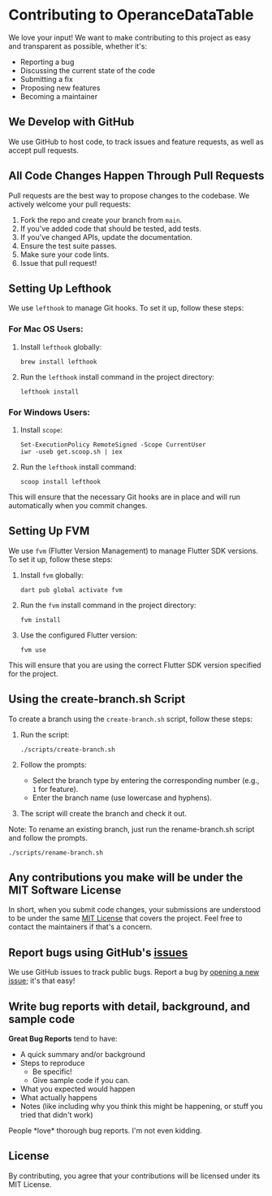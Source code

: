 # Contributing to OperanceDataTable

We love your input! We want to make contributing to this project as easy and transparent as
possible, whether it's:

- Reporting a bug
- Discussing the current state of the code
- Submitting a fix
- Proposing new features
- Becoming a maintainer

## We Develop with GitHub
We use GitHub to host code, to track issues and feature requests, as well as accept pull requests.

## All Code Changes Happen Through Pull Requests
Pull requests are the best way to propose changes to the codebase. We actively welcome your pull
requests:

1. Fork the repo and create your branch from `main`.
2. If you've added code that should be tested, add tests.
3. If you've changed APIs, update the documentation.
4. Ensure the test suite passes.
5. Make sure your code lints.
6. Issue that pull request!

## Setting Up Lefthook
We use `lefthook` to manage Git hooks. To set it up, follow these steps:

### For Mac OS Users:

1. Install `lefthook` globally:
    ```shell
    brew install lefthook
    ```

2. Run the `lefthook` install command in the project directory:
    ```shell
    lefthook install
    ```

### For Windows Users:

1. Install `scope`:
   ```shell
   Set-ExecutionPolicy RemoteSigned -Scope CurrentUser
   iwr -useb get.scoop.sh | iex
   ```

2. Run the `lefthook` install command:
   ```shell
   scoop install lefthook
   ```

This will ensure that the necessary Git hooks are in place and will run automatically when you
commit changes.

## Setting Up FVM
We use `fvm` (Flutter Version Management) to manage Flutter SDK versions. To set it up, follow these
steps:

1. Install `fvm` globally:
    ```shell
    dart pub global activate fvm
    ```

2. Run the `fvm` install command in the project directory:
    ```shell
    fvm install
    ```

3. Use the configured Flutter version:
    ```shell
    fvm use
    ```

This will ensure that you are using the correct Flutter SDK version specified for the project.

## Using the create-branch.sh Script
To create a branch using the `create-branch.sh` script, follow these steps:

1. Run the script:
    ```shell
    ./scripts/create-branch.sh
    ```

2. Follow the prompts:
    - Select the branch type by entering the corresponding number (e.g., `1` for feature).
    - Enter the branch name (use lowercase and hyphens).

3. The script will create the branch and check it out.

Note: To rename an existing branch, just run the rename-branch.sh script and follow the prompts.

```shell
./scripts/rename-branch.sh
```

## Any contributions you make will be under the MIT Software License
In short, when you submit code changes, your submissions are understood to be under the same
[MIT License](http://choosealicense.com/licenses/mit/) that covers the project. Feel free to contact
the maintainers if that's a concern.

## Report bugs using GitHub's [issues](https://github.com/zxcvbnmmohd/OperanceDataTable/issues)
We use GitHub issues to track public bugs. Report a bug by
[opening a new issue](https://github.com/zxcvbnmmohd/OperanceDataTable/issues/new); it's that easy!

## Write bug reports with detail, background, and sample code

**Great Bug Reports** tend to have:

- A quick summary and/or background
- Steps to reproduce
  - Be specific!
  - Give sample code if you can.
- What you expected would happen
- What actually happens
- Notes (like including why you think this might be happening, or stuff you tried that didn't work)

People \*love\* thorough bug reports. I'm not even kidding.

## License
By contributing, you agree that your contributions will be licensed under its MIT License.
